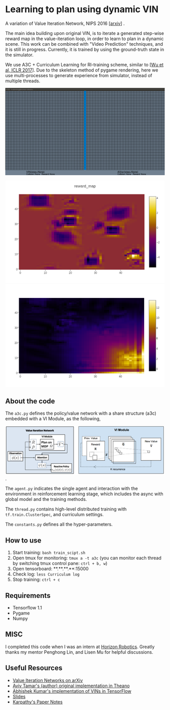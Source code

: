 # Learning to plan using dynamic VIN

A variation of Value Iteration Network, NIPS 2016 [[arxiv](https://arxiv.org/abs/1602.02867)] .

The main idea building upon original VIN, is to iterate a generated step-wise reward map in the value-iteration loop, in order to learn to plan in a dynamic scene. This work can be combined with "Video Prediction" techniques, and it is still in progress. Currently, it is trained by using the ground-truth state in the simulator.

We use A3C + Curriculum Learning for Rl-training scheme, similar to [[Wu et al, ICLR 2017](https://openreview.net/pdf?id=Hk3mPK5gg)]. Due to the skeleton method of pygame rendering, here we use multi-processes to generate experience from simulator, instead of multiple threads.

![results](./img/a.gif)

![map1](img/1.png)  ![map2](img/2.png)

## About the code

The `a3c.py` defines the policy/value network with a share structure (a3c) embedded with a VI Module, as the following,

![VIN](img/vin.png).

The `agent.py` indicates the single agent and interaction with the environment in reinforcement learning stage, which includes the async with global model and the training methods.

The `thread.py` contains high-level distributed training with `tf.train.ClusterSpec`, and curriculum settings.

The `constants.py` defines all the hyper-parameters.


## How to use

1. Start training: `bash train_scipt.sh`
2. Open tmux for monitoring: `tmux a -t a3c` (you can monitor each thread by switching tmux control pane: `ctrl + b, w`)
3. Open tensorboard: \*\*.\*\*.\*\*.\*\*:15000
4. Check log: `less Curriculum log`
5. Stop training: `ctrl + c`

## Requirements

* Tensorflow 1.1
* Pygame
* Numpy

## MISC

I completed this code when I was an intern at [Horizon Robotics](http://www.horizon-robotics.com/index_en.html).
Greatly thanks my mentor Penghong Lin, and Lisen Mu for helpful discussions.

## Useful Resources

* [Value Iteration Networks on arXiv](https://arxiv.org/abs/1602.02867)
* [Aviv Tamar's (author) original implementation in Theano](https://github.com/avivt/VIN)
* [Abhishek Kumar's implementation of VINs in TensorFlow](https://github.com/TheAbhiKumar/tensorflow-value-iteration-networks)
* [Slides](http://technion.ac.il/~danielm/icml_slides/Talk7.pdf)
* [Karpathy's Paper Notes](https://github.com/karpathy/paper-notes/blob/master/vin.md)
